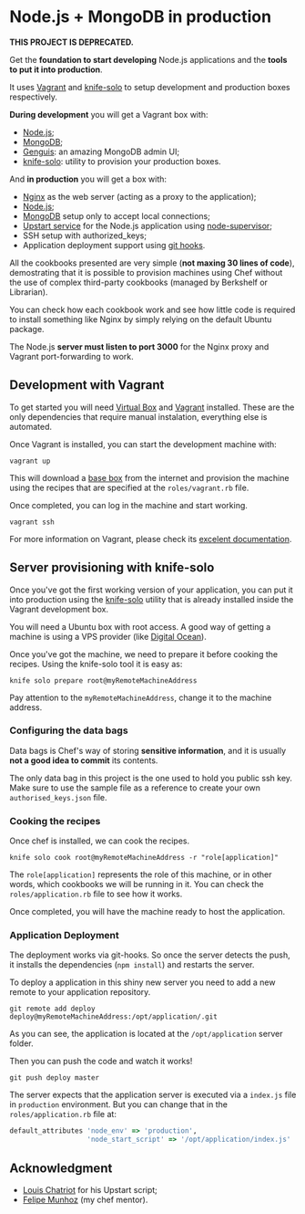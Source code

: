 # Node.js + MongoDB in production

**THIS PROJECT IS DEPRECATED.**

Get the **foundation to start developing** Node.js applications and the **tools to put it into production**.

It uses [Vagrant](https://www.vagrantup.com) and [knife-solo](http://matschaffer.github.io/knife-solo/) to setup development and production boxes respectively.

**During development** you will get a Vagrant box with:

 * [Node.js](http://nodejs.org);
 * [MongoDB](http://mongodb.org);
 * [Genguis](http://genghisapp.com): an amazing MongoDB admin UI;
 * [knife-solo](http://matschaffer.github.io/knife-solo/): utility to provision your production boxes.

And **in production** you will get a box with:

 * [Nginx](http://nginx.org) as the web server (acting as a proxy to the application);
 * [Node.js](http://nodejs.org);
 * [MongoDB](http://mongodb.org) setup only to accept local connections;
 * [Upstart service](http://upstart.ubuntu.com) for the Node.js application using [node-supervisor](https://github.com/isaacs/node-supervisor);
 * SSH setup with authorized_keys;
 * Application deployment support using [git hooks](http://git-scm.com/book/en/Customizing-Git-Git-Hooks).

All the cookbooks presented are very simple (**not maxing 30 lines of code**), demostrating that it is possible to provision machines using Chef without the use of complex third-party cookbooks (managed by Berkshelf or Librarian).

You can check how each cookbook work and see how little code is required to install something like Nginx by simply relying on the default Ubuntu package.

The Node.js **server must listen to port 3000** for the Nginx proxy and Vagrant port-forwarding to work.

## Development with Vagrant

To get started you will need [Virtual Box](https://www.virtualbox.org) and [Vagrant](https://www.vagrantup.com) installed. These are the only dependencies that require manual instalation, everything else is automated.

Once Vagrant is installed, you can start the development machine with:

```shell
vagrant up
```

This will download a [base box](https://docs.vagrantup.com/v2/boxes.html) from the internet and provision the machine using the recipes that are specified at the `roles/vagrant.rb` file.

Once completed, you can log in the machine and start working.

```shell
vagrant ssh
```

For more information on Vagrant, please check its [excelent documentation](https://docs.vagrantup.com/v2/boxes.html).

## Server provisioning with knife-solo

Once you've got the first working version of your application, you can put it into production using the [knife-solo](http://matschaffer.github.io/knife-solo/) utility that is already installed inside the Vagrant development box.

You will need a Ubuntu box with root access. A good way of getting a machine is using a VPS provider (like [Digital Ocean](https://www.digitalocean.com)).

Once you've got the machine, we need to prepare it before cooking the recipes. Using the knife-solo tool it is easy as:

```shell
knife solo prepare root@myRemoteMachineAddress
```

Pay attention to the `myRemoteMachineAddress`, change it to the machine address.

### Configuring the data bags

Data bags is Chef's way of storing **sensitive information**, and it is usually **not a good idea to commit** its contents.

The only data bag in this project is the one used to hold you public ssh key. Make sure to use the sample file as a reference to create your own `authorised_keys.json` file.

### Cooking the recipes

Once chef is installed, we can cook the recipes.

```shell
knife solo cook root@myRemoteMachineAddress -r "role[application]"
```

The `role[application]` represents the role of this machine, or in other words, which cookbooks we will be running in it. You can check the `roles/application.rb` file to see how it works.

Once completed, you will have the machine ready to host the application.

### Application Deployment

The deployment works via git-hooks. So once the server detects the push, it installs the dependencies (`npm install`) and restarts the server.

To deploy a application in this shiny new server you need to add a new remote to your application repository.

```shell
git remote add deploy deploy@myRemoteMachineAddress:/opt/application/.git
```

As you can see, the application is located at the `/opt/application` server folder.

Then you can push the code and watch it works!

```shell
git push deploy master
```

The server expects that the application server is executed via a `index.js` file in `production` environment. But you can change that in the `roles/application.rb` file at:

```ruby
default_attributes 'node_env' => 'production',
                   'node_start_script' => '/opt/application/index.js'
```

##  Acknowledgment

* [Louis Chatriot](https://github.com/louischatriot) for his Upstart script;
* [Felipe Munhoz](https://github.com/fnmunhoz) (my chef mentor).
